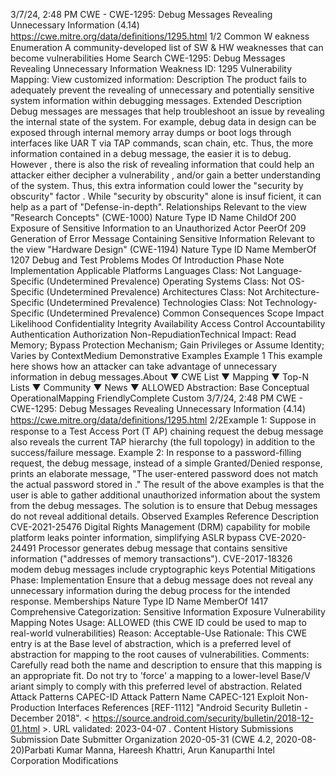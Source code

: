 3/7/24, 2:48 PM CWE - CWE-1295: Debug Messages Revealing Unnecessary Information (4.14)
https://cwe.mitre.org/data/deﬁnitions/1295.html 1/2
Common W eakness Enumeration
A community-developed list of SW & HW weaknesses that can become
vulnerabilities
Home Search
CWE-1295: Debug Messages Revealing Unnecessary Information
Weakness ID: 1295
Vulnerability Mapping: 
View customized information:
 Description
The product fails to adequately prevent the revealing of unnecessary and potentially sensitive system information within debugging
messages.
 Extended Description
Debug messages are messages that help troubleshoot an issue by revealing the internal state of the system. For example, debug
data in design can be exposed through internal memory array dumps or boot logs through interfaces like UAR T via TAP commands,
scan chain, etc. Thus, the more information contained in a debug message, the easier it is to debug. However , there is also the risk of
revealing information that could help an attacker either decipher a vulnerability , and/or gain a better understanding of the system.
Thus, this extra information could lower the "security by obscurity" factor . While "security by obscurity" alone is insuf ficient, it can help
as a part of "Defense-in-depth".
 Relationships
 Relevant to the view "Research Concepts" (CWE-1000)
Nature Type ID Name
ChildOf 200 Exposure of Sensitive Information to an Unauthorized Actor
PeerOf 209 Generation of Error Message Containing Sensitive Information
 Relevant to the view "Hardware Design" (CWE-1194)
Nature Type ID Name
MemberOf 1207 Debug and Test Problems
 Modes Of Introduction
Phase Note
Implementation
 Applicable Platforms
Languages
Class: Not Language-Specific (Undetermined Prevalence)
Operating Systems
Class: Not OS-Specific (Undetermined Prevalence)
Architectures
Class: Not Architecture-Specific (Undetermined Prevalence)
Technologies
Class: Not Technology-Specific (Undetermined Prevalence)
 Common Consequences
Scope Impact Likelihood
Confidentiality
Integrity
Availability
Access Control
Accountability
Authentication
Authorization
Non-RepudiationTechnical Impact: Read Memory; Bypass Protection Mechanism; Gain Privileges or Assume Identity; Varies by ContextMedium
 Demonstrative Examples
Example 1
This example here shows how an attacker can take advantage of unnecessary information in debug messages.About ▼ CWE List ▼ Mapping ▼ Top-N Lists ▼ Community ▼ News ▼
ALLOWED
Abstraction: Base
Conceptual OperationalMapping
FriendlyComplete Custom
3/7/24, 2:48 PM CWE - CWE-1295: Debug Messages Revealing Unnecessary Information (4.14)
https://cwe.mitre.org/data/deﬁnitions/1295.html 2/2Example 1: Suppose in response to a Test Access Port (T AP) chaining request the debug message also reveals the current TAP
hierarchy (the full topology) in addition to the success/failure message.
Example 2: In response to a password-filling request, the debug message, instead of a simple Granted/Denied response, prints an
elaborate message, "The user-entered password does not match the actual password stored in ."
The result of the above examples is that the user is able to gather additional unauthorized information about the system from the
debug messages.
The solution is to ensure that Debug messages do not reveal additional details.
 Observed Examples
Reference Description
CVE-2021-25476 Digital Rights Management (DRM) capability for mobile platform leaks pointer information, simplifying
ASLR bypass
CVE-2020-24491 Processor generates debug message that contains sensitive information ("addresses of memory
transactions").
CVE-2017-18326 modem debug messages include cryptographic keys
 Potential Mitigations
Phase: Implementation
Ensure that a debug message does not reveal any unnecessary information during the debug process for the intended
response.
 Memberships
Nature Type ID Name
MemberOf 1417 Comprehensive Categorization: Sensitive Information Exposure
 Vulnerability Mapping Notes
Usage: ALLOWED (this CWE ID could be used to map to real-world vulnerabilities)
Reason: Acceptable-Use
Rationale:
This CWE entry is at the Base level of abstraction, which is a preferred level of abstraction for mapping to the root causes of
vulnerabilities.
Comments:
Carefully read both the name and description to ensure that this mapping is an appropriate fit. Do not try to 'force' a mapping to a
lower-level Base/V ariant simply to comply with this preferred level of abstraction.
 Related Attack Patterns
CAPEC-ID Attack Pattern Name
CAPEC-121 Exploit Non-Production Interfaces
 References
[REF-1112] "Android Security Bulletin - December 2018". < https://source.android.com/security/bulletin/2018-12-01.html >. URL
validated: 2023-04-07 .
 Content History
 Submissions
Submission Date Submitter Organization
2020-05-31
(CWE 4.2, 2020-08-20)Parbati Kumar Manna, Hareesh Khattri, Arun Kanuparthi Intel Corporation
 Modifications
